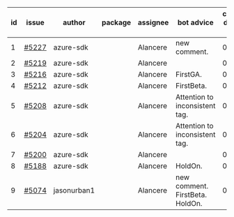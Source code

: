 | id | issue | author | package | assignee | bot advice | created date of issue | target release date | date from target |
| ------ | ------ | ------ | ------ | ------ | ------ | ------ | ------ | :-----: |
| 1 | [#5227](https://github.com/Azure/sdk-release-request/issues/5227) | azure-sdk |  | Alancere | new comment. | 05-23 | 06-21 |  |
| 2 | [#5219](https://github.com/Azure/sdk-release-request/issues/5219) | azure-sdk |  | Alancere |  | 05-22 | 06-21 |  |
| 3 | [#5216](https://github.com/Azure/sdk-release-request/issues/5216) | azure-sdk |  | Alancere | FirstGA. | 05-21 | 06-21 |  |
| 4 | [#5212](https://github.com/Azure/sdk-release-request/issues/5212) | azure-sdk |  | Alancere | FirstBeta. | 05-21 | 06-21 |  |
| 5 | [#5208](https://github.com/Azure/sdk-release-request/issues/5208) | azure-sdk |  | Alancere | Attention to inconsistent tag. | 05-15 | 06-21 |  |
| 6 | [#5204](https://github.com/Azure/sdk-release-request/issues/5204) | azure-sdk |  | Alancere | Attention to inconsistent tag. | 05-15 | 06-21 |  |
| 7 | [#5200](https://github.com/Azure/sdk-release-request/issues/5200) | azure-sdk |  | Alancere |  | 05-14 | 06-21 |  |
| 8 | [#5188](https://github.com/Azure/sdk-release-request/issues/5188) | azure-sdk |  | Alancere | HoldOn. | 05-08 | 06-21 |  |
| 9 | [#5074](https://github.com/Azure/sdk-release-request/issues/5074) | jasonurban1 |  | Alancere | new comment. FirstBeta. HoldOn. | 03-22 | 05-24 |  |
